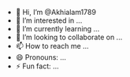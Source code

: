 - 👋 Hi, I’m @Akhialam1789
- 👀 I’m interested in ...
- 🌱 I’m currently learning ...
- 💞️ I’m looking to collaborate on ...
- 📫 How to reach me ...
- 😄 Pronouns: ...
- ⚡ Fun fact: ...

<!---
Akhialam1789/Akhialam1789 is a ✨ special ✨ repository because its `README.md` (this file) appears on your GitHub profile.
You can click the Preview link to take a look at your cha

